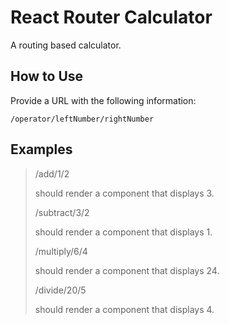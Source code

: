 # React Router Calculator

A routing based calculator.

## How to Use

Provide a URL with the following information:

`/operator/leftNumber/rightNumber`

## Examples

> /add/1/2
>
> should render a component that displays 3.
>
> /subtract/3/2
>
> should render a component that displays 1.
>
> /multiply/6/4
>
> should render a component that displays 24.
>
> /divide/20/5
>
> should render a component that displays 4.
